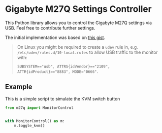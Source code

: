 # Gigabyte M27Q Settings Controller

This Python library allows you to control the Gigabyte M27Q settings via USB.
Feel free to contribute further settings.

The initial implementation was based on [this gist](https://gist.github.com/wadimw/4ac972d07ed1f3b6f22a101375ecac41).

> On Linux you might be required to create a `udev` rule in, e.g.
> `/etc/udev/rules.d/10-local.rules` to allow USB traffic to the monitor with:
> 
> `SUBSYSTEM=="usb", ATTRS{idVendor}=="2109", ATTR{idProduct}=="8883", MODE="0666"`.
## Example

This is a simple script to simulate the KVM switch button

~~~ python
from m27q import MonitorControl


with MonitorControl() as m:
    m.toggle_kvm()
~~~